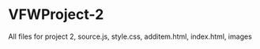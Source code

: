 VFWProject-2
============

All files for project 2, source.js, style.css, additem.html, index.html, images
